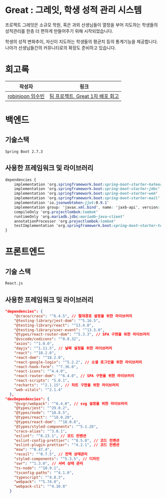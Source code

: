# Great : 그레잇, 학생 성적 관리 시스템

프로젝트 그레잇은 소규모 학원, 혹은 과외 선생님들이 열정을 부어 지도하는 학생들의 성적관리를 한층 더 편하게 만들어주기 위해 시작되었습니다. 

학생의 성적 변화추이, 자신이 지도하는 학생들의 평균치 등의 통계기능을 제공합니다. 나아가 선생님들간의 커뮤니티로의 확장도 준비하고 있습니다.

# 회고록
작성자 | 링크
----- | ----
[robinjoon 임수빈](https://github.com/robinjoon) | [팀 프로젝트, Great 1차 배포 회고](https://url.kr/n35z9j)

# 백엔드

## 기술스택

`Spring Boot 2.7.3`

## 사용한 프레임워크 및 라이브러리

```css
dependencies {
	implementation 'org.springframework.boot:spring-boot-starter-hateoas'
	implementation 'org.springframework.boot:spring-boot-starter-jdbc'
	implementation 'org.springframework.boot:spring-boot-starter-web'
	implementation 'org.springframework.boot:spring-boot-starter-mail'
	implementation 'io.jsonwebtoken:jjwt:0.9.1'
	implementation group: 'javax.xml.bind', name: 'jaxb-api', version: '2.3.1'
	compileOnly 'org.projectlombok:lombok'
	runtimeOnly 'org.mariadb.jdbc:mariadb-java-client'
	annotationProcessor 'org.projectlombok:lombok'
	testImplementation 'org.springframework.boot:spring-boot-starter-test'
}
```

# 프론트엔드

## 기술 스택

`React.js`

## 사용한 프레임워크 및 라이브러리

```json
"dependencies": {
    "@craco/craco": "^6.4.5", // 절대경로 설정을 위한 라이브러리
    "@testing-library/jest-dom": "^5.16.5",
    "@testing-library/react": "^13.4.0",
    "@testing-library/user-event": "^13.5.0",
    "@types/react-router-dom": "^5.3.3", // SPA 구현을 위한 라이브러리
    "@vscode/codicons": "^0.0.32",
    "axios": "^1.0.0", 
    "dayjs": "^1.11.5", // 날짜 설정을 위한 라이브러리
    "react": "^18.2.0",
    "react-dom": "^18.2.0",
    "react-google-login": "^5.2.2", // 소셜 로그인을 위한 라이브러리
    "react-hook-form": "^7.36.0",
    "react-icons": "^4.4.0",
    "react-router-dom": "^6.4.0", // SPA 구현을 위한 라이브러리
    "react-scripts": "5.0.1",
    "recharts": "^2.1.15", // 차트 구현을 위한 라이브러리
    "web-vitals": "^2.1.4"
  },
"devDependencies": {
    "@svgr/webpack": "^6.4.0", // svg 설정을 위한 라이브러리
    "@types/jest": "^29.0.2",
    "@types/node": "^18.8.5",
    "@types/react": "^18.0.20",
    "@types/react-dom": "^18.0.6",
    "@types/styled-components": "^5.1.26",
    "craco-alias": "^3.0.1",
    "eslint": "^8.23.1", // 코드 컨벤션
    "eslint-config-prettier": "^8.5.0", // 코드 컨벤션
    "eslint-plugin-prettier": "^4.2.1", // 코드 컨벤션
    "msw": "^0.47.4",
    "recoil": "^0.7.5", // 전역 상태관리
    "styled-components": "^5.3.5", // 디자인
    "swr": "^1.3.0", // 서버 상태 관리
    "ts-node": "^10.9.1",
    "tsconfig-paths": "^4.1.0",
    "typescript": "^4.8.3",
    "webpack": "^5.74.0",
    "webpack-cli": "^4.10.0"
  }
```
